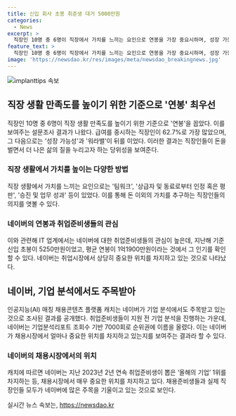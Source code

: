 ```yaml
---
title: 신입 회사 초봉 취준생 대거 5000만원
categories:
  - News
excerpt: >
  직장인 10명 중 6명이 직장에서 가치를 느끼는 요인으로 연봉을 가장 중요시하며, 성장 가능성과 워라밸도 높은 순위를 차지했다. 특히 IT 업계에서는 네이버에 대한 관심이 높아, 취업 준비생들이 네이버를 기업 분석하여 관심을 보이고 있다. 또한, 취업준비생들이 뽑은 올해의 기업에서도 네이버가 1위를 차지했다. (150자)
feature_text: >
  직장인 10명 중 6명이 직장에서 가치를 느끼는 요인으로 연봉을 가장 중요시하며, 성장 가능성과 워라밸도 높은 순위를 차지했다. 특히 IT 업계에서는 네이버에 대한 관심이 높아, 취업 준비생들이 네이버를 기업 분석하여 관심을 보이고 있다. 또한, 취업준비생들이 뽑은 올해의 기업에서도 네이버가 1위를 차지했다. (150자)
image: 'https://newsdao.kr/res/images/meta/newsdao_breakingnews.jpg'
---
```


<p><img src="https://newsdao.kr/res/images/meta/newsdao_breakingnews.jpg" alt="implanttips 속보" /></p>

<h2 data-ke-size="size26">직장 생활 만족도를 높이기 위한 기준으로 '연봉' 최우선</h2>

<p data-ke-size="size16">직장인 10명 중 6명이 직장 생활 만족도를 높이기 위한 기준으로 '연봉'을 꼽았다. 이를 보여주는 설문조사 결과가 나왔다. 급여를 중시하는 직장인이 62.7%로 가장 많았으며, 그 다음으로는 '성장 가능성'과 '워라밸'이 뒤를 이었다. 이러한 결과는 직장인들이 돈을 벌면서 더 나은 삶의 질을 누리고자 하는 당위성을 보여준다.</p>

<h3>직장 생활에서 가치를 높이는 다양한 방법</h3>

<p data-ke-size="size16">직장 생활에서 가치를 느끼는 요인으로는 '팀워크', '상급자 및 동료로부터 인정 혹은 평판', '승진 및 업무 성과' 등이 있었다. 이를 통해 돈 이외의 가치를 추구하는 직장인들의 의지를 엿볼 수 있다.</p>

<h3>네이버의 연봉과 취업준비생들의 관심</h3>

<p data-ke-size="size16">이와 관련해 IT 업계에서는 네이버에 대한 취업준비생들의 관심이 높은데, 지난해 기준 신입 초봉이 5250만원이었고, 평균 연봉이 1억1900만원이라는 것에서 그 인기를 확인할 수 있다. 네이버는 취업시장에서 상당히 중요한 위치를 차지하고 있는 것으로 나타났다.</p>

<h2 data-ke-size="size26">네이버, 기업 분석에서도 주목받아</h2>

<p data-ke-size="size16">인공지능(AI) 매칭 채용콘텐츠 플랫폼 캐치는 네이버가 기업 분석에서도 주목받고 있는 것으로 조사된 결과를 공개했다. 취업준비생들이 지원 전 기업 분석을 진행하는 가운데, 네이버는 기업분석리포트 조회수 기반 7000회로 순위권에 이름을 올렸다. 이는 네이버가 채용시장에서 얼마나 중요한 위치를 차지하고 있는지를 보여주는 결과라 할 수 있다.</p>

<h3>네이버의 채용시장에서의 위치</h3>

<p data-ke-size="size16">캐치에 따르면 네이버는 지난 2023년 2년 연속 취업준비생이 뽑은 ‘올해의 기업’ 1위를 차지하는 등, 채용시장에서 매우 중요한 위치를 차지하고 있다. 채용준비생들과 실제 직장인들 모두가 네이버에 많은 주목을 기울이고 있는 것으로 보인다.</p>
실시간 뉴스 속보는, <a href="https://newsdao.kr" rel="dofollow">https://newsdao.kr</a>


